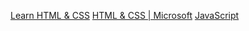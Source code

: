 [Learn HTML & CSS](https://learn.shayhowe.com/html-css/opening-the-box-model/)
[HTML & CSS | Microsoft](https://learn.microsoft.com/en-us/training/paths/build-web-pages-html-css-for-beginners/)
[JavaScript](https://javascript.info/recursion#two-ways-of-thinking?map)